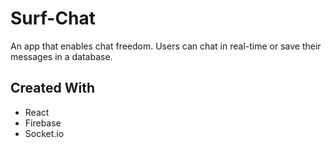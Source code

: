 # Surf-Chat
An app that enables chat freedom.
Users can chat in real-time or save their messages in a database.

## Created With
* React 
* Firebase 
* Socket.io